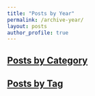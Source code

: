 ```yaml
---
title: "Posts by Year"
permalink: /archive-year/
layout: posts
author_profile: true
---
```


## [Posts by Category](/categories/)
## [Posts by Tag](/tags/)
